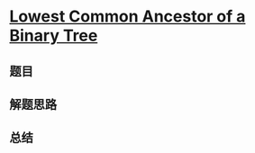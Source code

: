 # [Lowest Common Ancestor of a Binary Tree](https://leetcode.com/problems/lowest-common-ancestor-of-a-binary-tree/)
## 题目


## 解题思路


## 总结


